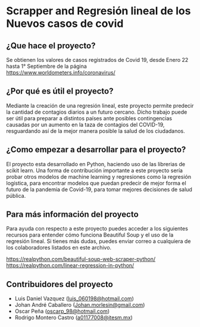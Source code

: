 # Scrapper and Regresión lineal de los Nuevos casos de covid

## ¿Que hace el proyecto?
Se obtienen los valores de casos registrados de Covid 19, desde Enero 22 hasta 1° Septiembre de la página https://www.worldometers.info/coronavirus/

## ¿Por qué es útil el proyecto?
Mediante la creación de una regresión lineal, este proyecto permite predecir la cantidad de contagios diarios a un futuro cercano. Dicho trabajo puede ser útil para preparar a distintos países ante posibles contingencias causadas por un aumento en la taza de contagios del COVID-19, resguardando así de la mejor manera posible la salud de los ciudadanos.

## ¿Como empezar a desarrollar para el proyecto?
El proyecto esta desarrollado en Python, haciendo uso de las librerias de scikit learn. Una forma de contribución importante a este proyecto sería probar otros modelos de machine learning y regresiones como la regresión logística, para encontrar modelos que puedan predecir de mejor forma el futuro de la pandemia de Covid-19, para tomar mejores decisiones de salud pública.

## Para más información del proyecto
Para ayuda con respecto a este proyecto puedes acceder a los siguientes recursos para entender cómo funciona Beautiful Soup y el uso de la regresión lineal. Si tienes más dudas, puedes enviar correo a cualquiera de los colaboradores listados en este archivo.

https://realpython.com/beautiful-soup-web-scraper-python/
https://realpython.com/linear-regression-in-python/


## Contribuidores del proyecto
- Luis Daniel Vazquez (luis_060198@hotmail.com)
- Johan André Caballero (Johan.morlesin@gmail.com)
- Oscar Peña (oscarp_98@hotmail.com)
- Rodrigo Montero Castro (a01177008@itesm.mx)


